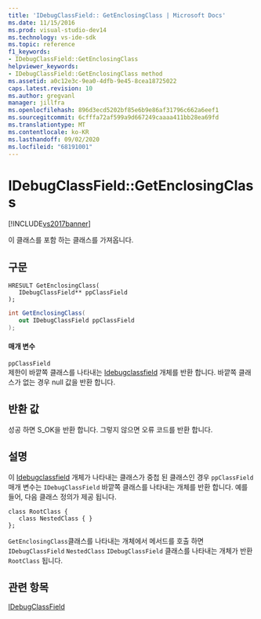 ```yaml
---
title: 'IDebugClassField:: GetEnclosingClass | Microsoft Docs'
ms.date: 11/15/2016
ms.prod: visual-studio-dev14
ms.technology: vs-ide-sdk
ms.topic: reference
f1_keywords:
- IDebugClassField::GetEnclosingClass
helpviewer_keywords:
- IDebugClassField::GetEnclosingClass method
ms.assetid: a0c12e3c-9ea0-4dfb-9e45-8cea18725022
caps.latest.revision: 10
ms.author: gregvanl
manager: jillfra
ms.openlocfilehash: 896d3ecd5202bf85e6b9e86af31796c662a6eef1
ms.sourcegitcommit: 6cfffa72af599a9d667249caaaa411bb28ea69fd
ms.translationtype: MT
ms.contentlocale: ko-KR
ms.lasthandoff: 09/02/2020
ms.locfileid: "68191001"
---
```

# <a name="idebugclassfieldgetenclosingclass"></a>IDebugClassField::GetEnclosingClass
[!INCLUDE[vs2017banner](../../../includes/vs2017banner.md)]

이 클래스를 포함 하는 클래스를 가져옵니다.  
  
## <a name="syntax"></a>구문  
  
```cpp#  
HRESULT GetEnclosingClass(   
   IDebugClassField** ppClassField  
);  
```  
  
```csharp  
int GetEnclosingClass(  
   out IDebugClassField ppClassField  
);  
```  
  
#### <a name="parameters"></a>매개 변수  
 `ppClassField`  
 제한이 바깥쪽 클래스를 나타내는 [Idebugclassfield](../../../extensibility/debugger/reference/idebugclassfield.md) 개체를 반환 합니다. 바깥쪽 클래스가 없는 경우 null 값을 반환 합니다.  
  
## <a name="return-value"></a>반환 값  
 성공 하면 S_OK을 반환 합니다. 그렇지 않으면 오류 코드를 반환 합니다.  
  
## <a name="remarks"></a>설명  
 이 [Idebugclassfield](../../../extensibility/debugger/reference/idebugclassfield.md) 개체가 나타내는 클래스가 중첩 된 클래스인 경우 `ppClassField` 매개 변수는 `IDebugClassField` 바깥쪽 클래스를 나타내는 개체를 반환 합니다. 예를 들어, 다음 클래스 정의가 제공 됩니다.  
  
```  
class RootClass {  
   class NestedClass { }  
};  
```  
  
 `GetEnclosingClass`클래스를 나타내는 개체에서 메서드를 호출 하면 `IDebugClassField` `NestedClass` `IDebugClassField` 클래스를 나타내는 개체가 반환 `RootClass` 됩니다.  
  
## <a name="see-also"></a>관련 항목  
 [IDebugClassField](../../../extensibility/debugger/reference/idebugclassfield.md)
